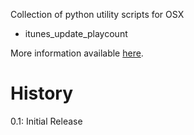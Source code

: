 Collection of python utility scripts for OSX

- itunes_update_playcount

More information available [here](http://www.systemical.com/doc/opensource/jld_osx).


History
=======

0.1: Initial Release
